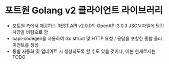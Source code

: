 # 포트원 Golang v2 클라이언트 라이브러리

- 포트원 측에서 제공하는 REST API v2.0.0의 OpenAPI 3.0.3 JSON 파일에 담긴 사양을 바탕으로 함
- oapi-codegen을 사용하여 Go struct 및 HTTP 요청 / 응답을 포함한 종합 클라이언트를 생성
- 통합 자동화 및 업데이트 시 생성되도록 할 수도 있을 것이나, 이는 현재로서는 TODO
